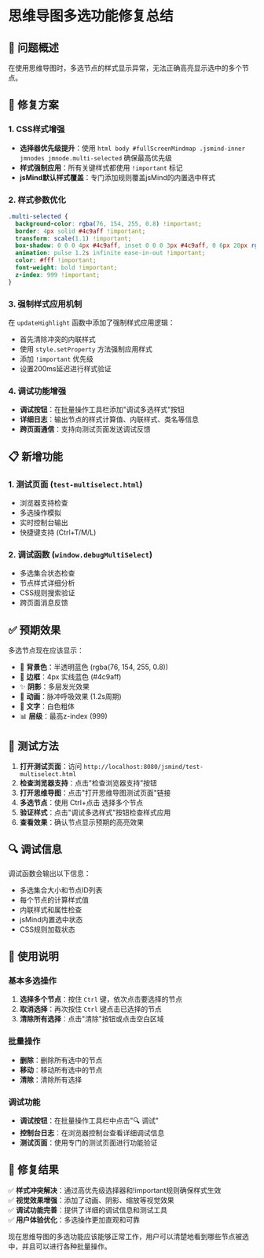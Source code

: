 # 思维导图多选功能修复总结

## 🎯 问题概述
在使用思维导图时，多选节点的样式显示异常，无法正确高亮显示选中的多个节点。

## 🔧 修复方案

### 1. CSS样式增强
- **选择器优先级提升**：使用 `html body #fullScreenMindmap .jsmind-inner jmnodes jmnode.multi-selected` 确保最高优先级
- **样式强制应用**：所有关键样式都使用 `!important` 标记
- **jsMind默认样式覆盖**：专门添加规则覆盖jsMind的内置选中样式

### 2. 样式参数优化
```css
.multi-selected {
  background-color: rgba(76, 154, 255, 0.8) !important;
  border: 4px solid #4c9aff !important;
  transform: scale(1.1) !important;
  box-shadow: 0 0 0 4px #4c9aff, inset 0 0 0 3px #4c9aff, 0 6px 20px rgba(76, 154, 255, 0.6), 0 0 30px rgba(76, 154, 255, 0.4) !important;
  animation: pulse 1.2s infinite ease-in-out !important;
  color: #fff !important;
  font-weight: bold !important;
  z-index: 999 !important;
}
```

### 3. 强制样式应用机制
在 `updateHighlight` 函数中添加了强制样式应用逻辑：
- 首先清除冲突的内联样式
- 使用 `style.setProperty` 方法强制应用样式
- 添加 `!important` 优先级
- 设置200ms延迟进行样式验证

### 4. 调试功能增强
- **调试按钮**：在批量操作工具栏添加"调试多选样式"按钮
- **详细日志**：输出节点的样式计算值、内联样式、类名等信息
- **跨页面通信**：支持向测试页面发送调试反馈

## 📋 新增功能

### 1. 测试页面 (`test-multiselect.html`)
- 浏览器支持检查
- 多选操作模拟
- 实时控制台输出
- 快捷键支持 (Ctrl+T/M/L)

### 2. 调试函数 (`window.debugMultiSelect`)
- 多选集合状态检查
- 节点样式详细分析
- CSS规则搜索验证
- 跨页面消息反馈

## ✅ 预期效果

多选节点现在应该显示：
- 🎨 **背景色**：半透明蓝色 (rgba(76, 154, 255, 0.8))
- 🎯 **边框**：4px 实线蓝色 (#4c9aff)
- ✨ **阴影**：多层发光效果
- 💫 **动画**：脉冲呼吸效果 (1.2s周期)
- 📝 **文字**：白色粗体
- 📊 **层级**：最高z-index (999)

## 🧪 测试方法

1. **打开测试页面**：访问 `http://localhost:8080/jsmind/test-multiselect.html`
2. **检查浏览器支持**：点击"检查浏览器支持"按钮
3. **打开思维导图**：点击"打开思维导图测试页面"链接
4. **多选节点**：使用 Ctrl+点击 选择多个节点
5. **验证样式**：点击"调试多选样式"按钮检查样式应用
6. **查看效果**：确认节点显示预期的高亮效果

## 🔍 调试信息

调试函数会输出以下信息：
- 多选集合大小和节点ID列表
- 每个节点的计算样式值
- 内联样式和属性检查
- jsMind内置选中状态
- CSS规则加载状态

## 🚀 使用说明

### 基本多选操作
1. **选择多个节点**：按住 `Ctrl` 键，依次点击要选择的节点
2. **取消选择**：再次按住 `Ctrl` 键点击已选择的节点
3. **清除所有选择**：点击"清除"按钮或点击空白区域

### 批量操作
- **删除**：删除所有选中的节点
- **移动**：移动所有选中的节点
- **清除**：清除所有选择

### 调试功能
- **调试按钮**：在批量操作工具栏中点击"🔍 调试"
- **控制台日志**：在浏览器控制台查看详细调试信息
- **测试页面**：使用专门的测试页面进行功能验证

## 🎉 修复结果

✅ **样式冲突解决**：通过高优先级选择器和!important规则确保样式生效  
✅ **视觉效果增强**：添加了动画、阴影、缩放等视觉效果  
✅ **调试功能完善**：提供了详细的调试信息和测试工具  
✅ **用户体验优化**：多选操作更加直观和可靠  

现在思维导图的多选功能应该能够正常工作，用户可以清楚地看到哪些节点被选中，并且可以进行各种批量操作。